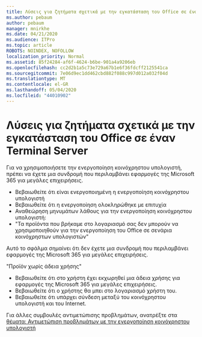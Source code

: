```yaml
---
title: Λύσεις για ζητήματα σχετικά με την εγκατάσταση του Office σε έναν Terminal Server
ms.author: pebaum
author: pebaum
manager: mnirkhe
ms.date: 04/21/2020
ms.audience: ITPro
ms.topic: article
ROBOTS: NOINDEX, NOFOLLOW
localization_priority: Normal
ms.assetid: 85f24284-af6f-4624-b6be-901a4a9206eb
ms.openlocfilehash: cc2d2b1a5c73e729a67b1e6f36fdcff2125541ca
ms.sourcegitcommit: 7e06d9ec1dd462cbd882f088c997d012a032f04d
ms.translationtype: MT
ms.contentlocale: el-GR
ms.lasthandoff: 05/04/2020
ms.locfileid: "44010902"
---
```

# <a name="solutions-for-issues-around-installing-office-on-a-terminal-server"></a>Λύσεις για ζητήματα σχετικά με την εγκατάσταση του Office σε έναν Terminal Server

Για να χρησιμοποιήσετε την ενεργοποίηση κοινόχρηστου υπολογιστή, πρέπει να έχετε μια συνδρομή που περιλαμβάνει εφαρμογές της Microsoft 365 για μεγάλες επιχειρήσεις.
  
- Βεβαιωθείτε ότι είναι ενεργοποιημένη η ενεργοποίηση κοινόχρηστου υπολογιστή
- Βεβαιωθείτε ότι η ενεργοποίηση ολοκληρώθηκε με επιτυχία
- Αναθεώρηση μηνυμάτων λάθους για την ενεργοποίηση κοινόχρηστου υπολογιστή:
- "Τα προϊόντα που βρήκαμε στο λογαριασμό σας δεν μπορούν να χρησιμοποιηθούν για την ενεργοποίηση του Office σε σενάρια κοινόχρηστων υπολογιστών"
  
Αυτό το σφάλμα σημαίνει ότι δεν έχετε μια συνδρομή που περιλαμβάνει εφαρμογές της Microsoft 365 για μεγάλες επιχειρήσεις.

"Προϊόν χωρίς άδεια χρήσης"

- Βεβαιωθείτε ότι στο χρήστη έχει εκχωρηθεί μια άδεια χρήσης για εφαρμογές της Microsoft 365 για μεγάλες επιχειρήσεις.
- Βεβαιωθείτε ότι ο χρήστης θα μπει στο λογαριασμό χρήστη του.
- Βεβαιωθείτε ότι υπάρχει σύνδεση μεταξύ του κοινόχρηστου υπολογιστή και του Internet.

Για άλλες συμβουλές αντιμετώπισης προβλημάτων, ανατρέξτε στα [θέματα: Αντιμετώπιση προβλημάτων με την ενεργοποίηση κοινόχρηστου υπολογιστή](https://docs.microsoft.com/DeployOffice/troubleshoot-shared-computer-activation)